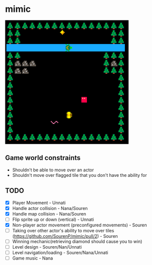 # mimic

![demo](images/demo.gif)

## Game world constraints

- Shouldn't be able to move over an actor
- Shouldn't move over flagged tile that you don't have the ability for

## TODO

- [x] Player Movement - Unnati
- [x] Handle actor collision - Nana/Souren
- [x] Handle map collision - Nana/Souren
- [ ] Flip sprite up or down (vertical) - Unnati
- [X] Non-player actor movement (preconfigured movements) - Souren
- [ ] Taking over other actor's ability to move over tiles (https://github.com/SourenP/mimic/pull/2) - Souren
- [ ] Winning mechanic(retrieving diamond should cause you to win)
- [ ] Level design - Souren/Nan/Unnati
- [ ] Level navigation/loading - Souren/Nana/Unnati
- [ ] Game music - Nana
